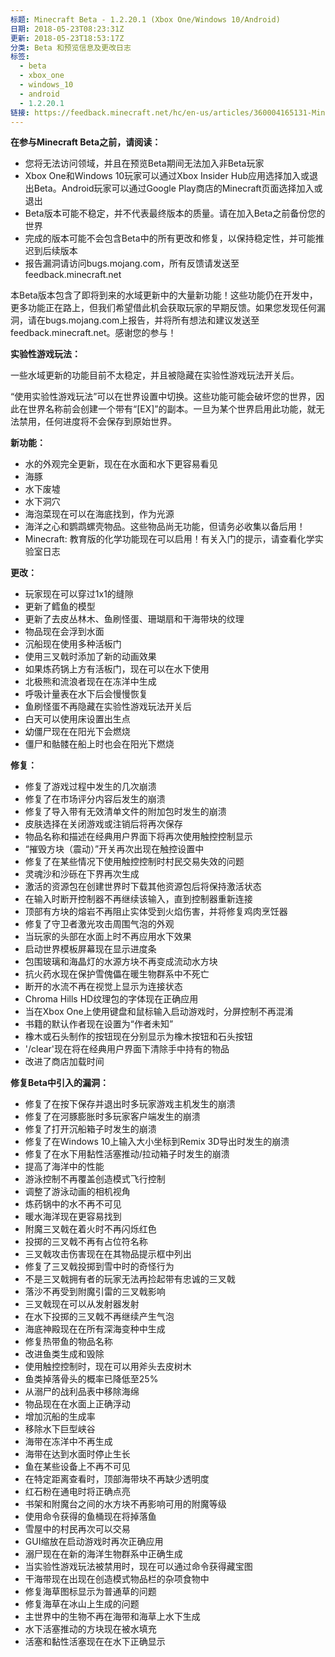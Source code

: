 ```yaml
---
标题: Minecraft Beta - 1.2.20.1 (Xbox One/Windows 10/Android)
日期: 2018-05-23T08:23:31Z
更新: 2018-05-23T18:53:17Z
分类: Beta 和预览信息及更改日志
标签:
  - beta
  - xbox_one
  - windows_10
  - android
  - 1.2.20.1
链接: https://feedback.minecraft.net/hc/en-us/articles/360004165131-Minecraft-Beta-1-2-20-1-Xbox-One-Windows-10-Android
---
```


**在参与Minecraft Beta之前，请阅读：**

- 您将无法访问领域，并且在预览Beta期间无法加入非Beta玩家
- Xbox One和Windows 10玩家可以通过Xbox Insider Hub应用选择加入或退出Beta。Android玩家可以通过Google Play商店的Minecraft页面选择加入或退出
- Beta版本可能不稳定，并不代表最终版本的质量。请在加入Beta之前备份您的世界
- 完成的版本可能不会包含Beta中的所有更改和修复，以保持稳定性，并可能推迟到后续版本
- 报告漏洞请访问bugs.mojang.com，所有反馈请发送至feedback.minecraft.net

本Beta版本包含了即将到来的水域更新中的大量新功能！这些功能仍在开发中，更多功能正在路上，但我们希望借此机会获取玩家的早期反馈。如果您发现任何漏洞，请在bugs.mojang.com上报告，并将所有想法和建议发送至feedback.minecraft.net。感谢您的参与！

**实验性游戏玩法：**

一些水域更新的功能目前不太稳定，并且被隐藏在实验性游戏玩法开关后。

“使用实验性游戏玩法”可以在世界设置中切换。这些功能可能会破坏您的世界，因此在世界名称前会创建一个带有“\[EX\]”的副本。一旦为某个世界启用此功能，就无法禁用，任何进度将不会保存到原始世界。

**新功能：**

- 水的外观完全更新，现在在水面和水下更容易看见
- 海豚
- 水下废墟
- 水下洞穴
- 海泡菜现在可以在海底找到，作为光源
- 海洋之心和鹦鹉螺壳物品。这些物品尚无功能，但请务必收集以备后用！
- Minecraft: 教育版的化学功能现在可以启用！有关入门的提示，请查看化学实验室日志

**更改：**

- 玩家现在可以穿过1x1的缝隙
- 更新了鳕鱼的模型
- 更新了去皮丛林木、鱼刷怪蛋、珊瑚扇和干海带块的纹理
- 物品现在会浮到水面
- 沉船现在使用多种活板门
- 使用三叉戟时添加了新的动画效果
- 如果炼药锅上方有活板门，现在可以在水下使用
- 北极熊和流浪者现在在冻洋中生成
- 呼吸计量表在水下后会慢慢恢复
- 鱼刷怪蛋不再隐藏在实验性游戏玩法开关后
- 白天可以使用床设置出生点
- 幼僵尸现在在阳光下会燃烧
- 僵尸和骷髅在船上时也会在阳光下燃烧

**修复：**

- 修复了游戏过程中发生的几次崩溃
- 修复了在市场评分内容后发生的崩溃
- 修复了导入带有无效清单文件的附加包时发生的崩溃
- 皮肤选择在关闭游戏或注销后将再次保存
- 物品名称和描述在经典用户界面下将再次使用触控控制显示
- “摧毁方块（震动）”开关再次出现在触控设置中
- 修复了在某些情况下使用触控控制时村民交易失效的问题
- 灵魂沙和沙砾在下界再次生成
- 激活的资源包在创建世界时下载其他资源包后将保持激活状态
- 在输入时断开控制器不再继续该输入，直到控制器重新连接
- 顶部有方块的熔岩不再阻止实体受到火焰伤害，并将修复鸡肉烹饪器
- 修复了守卫者激光攻击周围气泡的外观
- 当玩家的头部在水面上时不再应用水下效果
- 启动世界模板屏幕现在显示进度条
- 包围玻璃和海晶灯的水源方块不再变成流动水方块
- 抗火药水现在保护雪傀儡在暖生物群系中不死亡
- 断开的水流不再在视觉上显示为连接状态
- Chroma Hills HD纹理包的字体现在正确应用
- 当在Xbox One上使用键盘和鼠标输入启动游戏时，分屏控制不再混淆
- 书籍的默认作者现在设置为“作者未知”
- 橡木或石头制作的按钮现在分别显示为橡木按钮和石头按钮
- '/clear'现在将在经典用户界面下清除手中持有的物品
- 改进了商店加载时间

**修复Beta中引入的漏洞：**

- 修复了在按下保存并退出时多玩家游戏主机发生的崩溃
- 修复了在河豚膨胀时多玩家客户端发生的崩溃
- 修复了打开沉船箱子时发生的崩溃
- 修复了在Windows 10上输入大小坐标到Remix 3D导出时发生的崩溃
- 修复了在水下用黏性活塞推动/拉动箱子时发生的崩溃
- 提高了海洋中的性能
- 游泳控制不再覆盖创造模式飞行控制
- 调整了游泳动画的相机视角
- 炼药锅中的水不再不可见
- 暖水海洋现在更容易找到
- 附魔三叉戟在着火时不再闪烁红色
- 投掷的三叉戟不再有占位符名称
- 三叉戟攻击伤害现在在其物品提示框中列出
- 修复了三叉戟投掷到雪中时的奇怪行为
- 不是三叉戟拥有者的玩家无法再捡起带有忠诚的三叉戟
- 落沙不再受到附魔引雷的三叉戟影响
- 三叉戟现在可以从发射器发射
- 在水下投掷的三叉戟不再继续产生气泡
- 海底神殿现在在所有深海变种中生成
- 修复热带鱼的物品名称
- 改进鱼类生成和毁除
- 使用触控控制时，现在可以用斧头去皮树木
- 鱼类掉落骨头的概率已降低至25%
- 从溺尸的战利品表中移除海绵
- 物品现在在水面上正确浮动
- 增加沉船的生成率
- 移除水下巨型峡谷
- 海带在冻洋中不再生成
- 海带在达到水面时停止生长
- 鱼在某些设备上不再不可见
- 在特定距离查看时，顶部海带块不再缺少透明度
- 红石粉在通电时将正确点亮
- 书架和附魔台之间的水方块不再影响可用的附魔等级
- 使用命令获得的鱼桶现在将掉落鱼
- 雪屋中的村民再次可以交易
- GUI缩放在启动游戏时再次正确应用
- 溺尸现在在新的海洋生物群系中正确生成
- 当实验性游戏玩法被禁用时，现在可以通过命令获得藏宝图
- 干海带现在出现在创造模式物品栏的杂项食物中
- 修复海草图标显示为普通草的问题
- 修复海草在冰山上生成的问题
- 主世界中的生物不再在海带和海草上水下生成
- 水下活塞推动的方块现在被水填充
- 活塞和黏性活塞现在在水下正确显示

